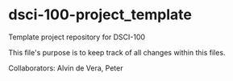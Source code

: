 # dsci-100-project_template
Template project repository for DSCI-100

This file's purpose is to keep track of all changes within this files.

Collaborators: Alvin de Vera, Peter